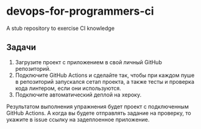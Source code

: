 # devops-for-programmers-ci

A stub repository to exercise CI knowledge

## Задачи

1. Загрузите проект с приложением в свой личный GitHub репозиторий.
1. Подключите GitHub Actions и сделайте так, чтобы при каждом пуше в репозиторий запускался сетап проекта, а также тесты и проверка кода линтером, если они используются.
1. Подключите автоматический деплой на хероку.


Результатом выполнения упражнения будет проект с подключенным GitHub Actions. А когда вы будете отправлять задание на проверку, то укажите в issue ссылку на задеплоенное приложение.
